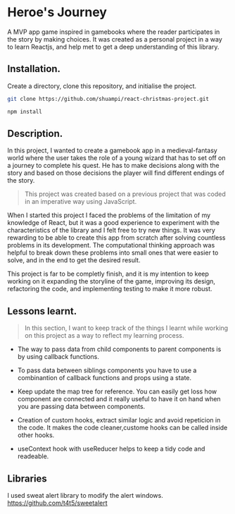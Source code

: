 # Heroe's Journey
A MVP app game inspired in gamebooks where the reader participates in the story by making choices. It was created as a personal project in a way to learn Reactjs, and help met to get a deep understanding of this library. 
## Installation.
Create a directory, clone this repository, and initialise the project.

```bash
git clone https://github.com/shuampi/react-christmas-project.git

npm install
```

## Description.

In this project, I wanted to create a gamebook app in a medieval-fantasy world where the user takes the role of a young wizard that has to set off on a journey to complete his quest. He has to make decisions along with the story and based on those decisions the player will find different endings of the story.
>
>This project was created based on a previous project that was coded in an imperative way using JavaScript.

When I started this project I faced the problems of the limitation of my knowledge of React, but it was a good experience to experiment with the characteristics of the library and I felt free to try new things. It was very rewarding to be able to create this app from scratch after solving countless problems in its development. The computational thinking approach was helpful to break down these problems into small ones that were easier to solve, and in the end to get the desired result. 


This project is far to be completly finish, and it is my intention to keep working on it expanding the storyline of the game, improving its design, refactoring the code, and implementing testing to make it more robust. 





## Lessons learnt.

>In this section, I want to keep track of the things I learnt while working on this project as a way to reflect my learning process.


- The way to pass data from child components to parent components is by using callback functions.
- To pass data between siblings components you have to use a combinantion of callback functions and props using a state.

- Keep update the map tree for reference. You can easily get loss how component are connected and it really useful to have it on hand when you are passing data between components.
- Creation of custom hooks, extract similar logic and avoid repeticion in the code. It makes the code cleaner,custome hooks can be called inside other hooks.

- useContext hook with useReducer helps to keep a tidy code and readeable. 

## Libraries 
I used sweat alert library to modify the alert windows.
https://github.com/t4t5/sweetalert
